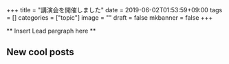 +++
title =  "講演会を開催しました"
date = 2019-06-02T01:53:59+09:00
tags = []
categories = ["topic"]
image = ""
draft = false
mkbanner = false
+++

** Insert Lead pargraph here **


## New cool posts


